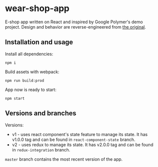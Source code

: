 # wear-shop-app
E-shop app written on React and inspired by Google Polymer's demo project. Design and behavior are reverse-engineered from [the original](https://shop.polymer-project.org/).

## Installation and usage
Install all dependencies:
```
npm i
```

Build assets with webpack:
```
npm run build:prod
```

App now is ready to start:
```
npm start
```

## Versions and branches

Versions:  
- v1 - uses react component's state feature to manage its state. It has v1.0.0 tag and can be found in `react-component-state` branch.  
- v2 - uses redux to manage its state. It has v2.0.0 tag and can be found in `redux-integration` branch.  

`master` branch contains the most recent version of the app.
